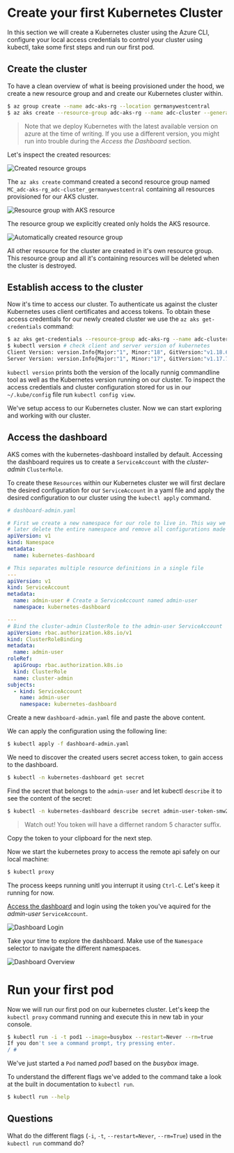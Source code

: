 # Create your first Kubernetes Cluster

In this section we will create a Kubernetes cluster using the Azure CLI, configure your local access credentials to control your cluster using kubectl, take some first steps and run our first pod.

## Create the cluster

To have a clean overview of what is beeing provisioned under the hood, we create a new resource
group and and create our Kubernetes cluster within.

```zsh
$ az group create --name adc-aks-rg --location germanywestcentral
$ az aks create --resource-group adc-aks-rg --name adc-cluster --generate-ssh-keys --kubernetes-version 1.17.11
```

> Note that we deploy Kubernetes with the latest available version on azure at the time of writing.
> If you use a different version, you might run into trouble during the _Access the Dashboard_
> section.

Let's inspect the created resources:

![Created resource groups](./img/rg-created.png)

The `az aks create` command created a second resource group named
`MC_adc-aks-rg_adc-cluster_germanywestcentral` containing all resources provisioned for our AKS
cluster.

![Resource group with AKS resource](./img/cluster-rg.png)

The resource group we explicitly created only holds the AKS resource.

![Automatically created resource group](./img/auto-rg.png)

All other resource for the cluster are created in it's own resource group. This resource group and
all it's containing resources will be deleted when the cluster is destroyed.

## Establish access to the cluster

Now it's time to access our cluster. To authenticate us against the cluster Kubernetes uses client
certificates and access tokens. To obtain these access credentials for our newly created cluster we
use the `az aks get-credentials` command:

```zsh
$ az aks get-credentials --resource-group adc-aks-rg --name adc-cluster
$ kubectl version # check client and server version of kubernetes
Client Version: version.Info{Major:"1", Minor:"18", GitVersion:"v1.18.6", GitCommit:"dff82dc0de47299ab66c83c626e08b245ab19037", GitTreeState:"clean", BuildDate:"2020-07-16T06:30:04Z", GoVersion:"go1.14.5", Compiler:"gc", Platform:"linux/amd64"}
Server Version: version.Info{Major:"1", Minor:"17", GitVersion:"v1.17.7", GitCommit:"5737fe2e0b8e92698351a853b0d07f9c39b96736", GitTreeState:"clean", BuildDate:"2020-06-24T19:54:11Z", GoVersion:"go1.13.6", Compiler:"gc", Platform:"linux/amd64"}
```

`kubectl version` prints both the version of the locally runnig commandline tool as well as the
Kubernetes version running on our cluster. To inspect the access credentials and cluster
configuration stored for us in our `~/.kube/config` file run `kubectl config view`.

We've setup access to our Kubernetes cluster. Now we can start exploring and working with our
cluster.

## Access the dashboard

AKS comes with the kubernetes-dashboard installed by default. Accessing the dashboard requires us to
create a `ServiceAccount` with the _cluster-admin_ `ClusterRole`.

To create these `Resources` within our Kubernetes cluster we will first declare the desired
configuration for our `ServiceAccount` in a yaml file and apply the desired configuration to our
cluster using the `kubectl apply` command.

```yaml
# dashboard-admin.yaml

# First we create a new namespace for our role to live in. This way we can
# later delete the entire namespace and remove all configurations made here.
apiVersion: v1
kind: Namespace
metadata:
  name: kubernetes-dashboard

# This separates multiple resource definitions in a single file
--- 
apiVersion: v1
kind: ServiceAccount
metadata:
  name: admin-user # Create a ServiceAccount named admin-user
  namespace: kubernetes-dashboard

---
# Bind the cluster-admin ClusterRole to the admin-user ServiceAccount
apiVersion: rbac.authorization.k8s.io/v1
kind: ClusterRoleBinding
metadata:
  name: admin-user
roleRef:
  apiGroup: rbac.authorization.k8s.io
  kind: ClusterRole
  name: cluster-admin
subjects:
  - kind: ServiceAccount
    name: admin-user
    namespace: kubernetes-dashboard
```

Create a new `dashboard-admin.yaml` file and paste the above content.

We can apply the configuration using the following line:

```zsh
$ kubectl apply -f dashboard-admin.yaml
```

We need to discover the created users secret access token, to gain access to the dashboard.

```zsh
$ kubectl -n kubernetes-dashboard get secret
```

Find the secret that belongs to the `admin-user` and let kubectl `describe` it to see the content of the secret:

```zsh
$ kubectl -n kubernetes-dashboard describe secret admin-user-token-smw2j
```

> Watch out! You token will have a differnet random 5 character suffix.

Copy the token to your clipboard for the next step.

Now we start the kubernetes proxy to access the remote api safely on our local machine:

```zsh
$ kubectl proxy
```

The process keeps running unitl you interrupt it using `Ctrl-C`. Let's keep it running for now.

[Access the dashboard](http://localhost:8001/api/v1/namespaces/kube-system/services/https:kubernetes-dashboard:/proxy/)
and login using the token you've aquired for the _admin-user_ `ServiceAccount`.

![Dashboard Login](./img/dashboard-login.png)

Take your time to explore the dashboard. Make use of the `Namespace` selector to navigate the
different namespaces.

![Dashboard Overview](./img/all-namespaces-dashboard.png)

# Run your first pod

Now we will run our first pod on our kubernetes cluster. Let's keep the `kubectl proxy` command
running and execute this in new tab in your console.

```zsh
$ kubectl run -i -t pod1 --image=busybox --restart=Never --rm=true
If you don't see a command prompt, try pressing enter.
/ #
```

We've just started a `Pod` named _pod1_ based on the _busybox_ image.

To understand the different flags we've added to the command take a look at the built in
documentation to `kubectl run`.

```zsh
$ kubectl run --help
```

## Questions

What do the different flags (`-i`, `-t`, `--restart=Never`, `--rm=True`) used in the `kubectl run`
command do?
